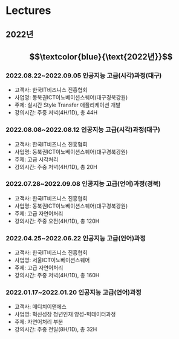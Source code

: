 # **Lectures**

## 2022년
## $$\textcolor{blue}{\text{2022년}}$$

### 2022.08.22~2022.09.05 인공지능 고급(시각)과정(대구)
  - 고객사: 한국IT비즈니스 진흥협회
  - 사업명: 동북권ICT이노베이션스퀘어(대구경북강원)
  - 주제: 실시간 Style Transfer 애플리케이션 개발
  - 강의시간: 주중 저녁(4H/1D), 총 44H

### 2022.08.08~2022.08.12 인공지능 고급(시각)과정(대구)
  - 고객사: 한국IT비즈니스 진흥협회
  - 사업명: 동북권ICT이노베이션스퀘어(대구경북강원)  
  - 주제: 고급 시각처리
  - 강의시간: 주중 저녁(4H/1D), 총 20H
  
### 2022.07.28~2022.09.08 인공지능 고급(언어)과정(경북)
  - 고객사: 한국IT비즈니스 진흥협회
  - 사업명: 동북권ICT이노베이션스퀘어(대구경북강원)
  - 주제: 고급 자연어처리
  - 강의시간: 주중 오전(4H/1D), 총 120H

### 2022.04.25~2022.06.22 인공지능 고급(언어)과정
  - 고객사: 한국IT비즈니스 진흥협회
  - 사업명: 서울ICT이노베이션스퀘어
  - 주제: 고급 자연어처리
  - 강의시간: 주중 저녁(4H/1D), 총 160H

### 2022.01.17~2022.01.20 인공지능 고급(언어)과정
  - 고객사: 메디치이앤에스
  - 사업명: 혁신성장 청년인재 양성-빅데이터과정
  - 주제: 자연어처리 부분
  - 강의시간: 주중 전일(8H/1D), 총 32H
